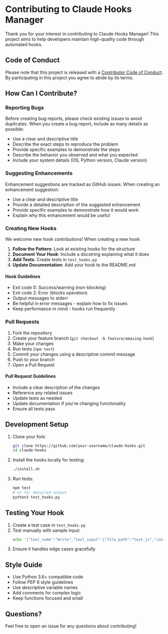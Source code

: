 # Contributing to Claude Hooks Manager

Thank you for your interest in contributing to Claude Hooks Manager! This project aims to help developers maintain high-quality code through automated hooks.

## Code of Conduct

Please note that this project is released with a [Contributor Code of Conduct](CODE_OF_CONDUCT.md). By participating in this project you agree to abide by its terms.

## How Can I Contribute?

### Reporting Bugs

Before creating bug reports, please check existing issues to avoid duplicates. When you create a bug report, include as many details as possible:

* Use a clear and descriptive title
* Describe the exact steps to reproduce the problem
* Provide specific examples to demonstrate the steps
* Describe the behavior you observed and what you expected
* Include your system details (OS, Python version, Claude version)

### Suggesting Enhancements

Enhancement suggestions are tracked as GitHub issues. When creating an enhancement suggestion:

* Use a clear and descriptive title
* Provide a detailed description of the suggested enhancement
* Provide specific examples to demonstrate how it would work
* Explain why this enhancement would be useful

### Creating New Hooks

We welcome new hook contributions! When creating a new hook:

1. **Follow the Pattern**: Look at existing hooks for the structure
2. **Document Your Hook**: Include a docstring explaining what it does
3. **Add Tests**: Create tests in `test_hooks.py`
4. **Update Documentation**: Add your hook to the README.md

#### Hook Guidelines

* Exit code 0: Success/warning (non-blocking)
* Exit code 2: Error (blocks operation)
* Output messages to stderr
* Be helpful in error messages - explain how to fix issues
* Keep performance in mind - hooks run frequently

### Pull Requests

1. Fork the repository
2. Create your feature branch (`git checkout -b feature/amazing-hook`)
3. Make your changes
4. Run tests (`npm test`)
5. Commit your changes using a descriptive commit message
6. Push to your branch
7. Open a Pull Request

#### Pull Request Guidelines

* Include a clear description of the changes
* Reference any related issues
* Update tests as needed
* Update documentation if you're changing functionality
* Ensure all tests pass

## Development Setup

1. Clone your fork:
   ```bash
   git clone https://github.com/your-username/claude-hooks.git
   cd claude-hooks
   ```

2. Install the hooks locally for testing:
   ```bash
   ./install.sh
   ```

3. Run tests:
   ```bash
   npm test
   # or for detailed output
   python3 test_hooks.py
   ```

## Testing Your Hook

1. Create a test case in `test_hooks.py`
2. Test manually with sample input:
   ```bash
   echo '{"tool_name":"Write","tool_input":{"file_path":"test.js","content":"test"}}' | python3 your-hook.py
   ```
3. Ensure it handles edge cases gracefully

## Style Guide

* Use Python 3.6+ compatible code
* Follow PEP 8 style guidelines
* Use descriptive variable names
* Add comments for complex logic
* Keep functions focused and small

## Questions?

Feel free to open an issue for any questions about contributing!
